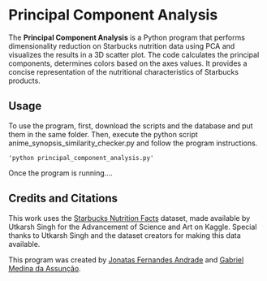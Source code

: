 # Principal Component Analysis

The **Principal Component Analysis** is a Python program that performs dimensionality reduction on Starbucks nutrition data using PCA and visualizes the results in a 3D scatter plot. The code calculates the principal components, determines colors based on the axes values. It provides a concise representation of the nutritional characteristics of Starbucks products.

## Usage
To use the program, first, download the scripts and the database and put them in the same folder. Then, execute the python script anime_synopsis_similarity_checker.py and follow the program instructions.
    
    'python principal_component_analysis.py'
    
Once the program is running....

## Credits and Citations 
This work uses the [Starbucks Nutrition Facts](https://www.kaggle.com/datasets/utkarshx27/starbucks-nutrition) dataset, made available by Utkarsh Singh for the Advancement of Science and Art on Kaggle. Special thanks to Utkarsh Singh and the dataset creators for making this data available.

This program was created by [Jonatas Fernandes Andrade](https://github.com/JFA000) and [Gabriel Medina da Assunção](https://github.com/gabs4841).
